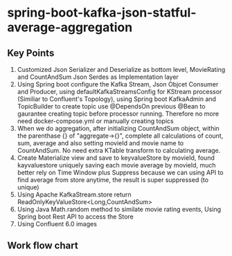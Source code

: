 # spring-boot-kafka-json-statful-average-aggregation
## Key Points
1. Customized Json Serializer and Deserialize as bottom level, MovieRating and CountAndSum Json Serdes as Implementation layer
2. Using Spring boot configure the Kafka Stream, Json Objcet Consumer and Producer, using defaultKafkaStreamsConfig for KStream processor (Similiar to Confluent's Topology), using Spring boot KafkaAdmin and TopicBuilder to create topic use @DependsOn previous @Bean to gaurantee creating topic before processor running. Therefore no more need docker-compose.yml or manually creating topics
4. When we do aggregation, after initializing CountAndSum object, within the parenthase {} of "aggregate->{}", complete all calculations of count, sum, average and also setting movieId and movie name to CountAndSum. No need extra KTable transform to calculating average.
5. Create Materialize view and save to keyvalueStore by movieId, found kayvaluestore uniquely saving each movie average by movieId, much better rely on Time Window plus Suppress because we can using API to find average from store anytime, the result is super suppressed (to unique)
6. Using Apache KafkaStream.store return ReadOnlyKeyValueStore<Long,CountAndSum>  
7. Using Java Math.random method to similate movie rating events, Using Spring boot Rest API to access the Store
8. Using Confluent 6.0 images

## Work flow chart

